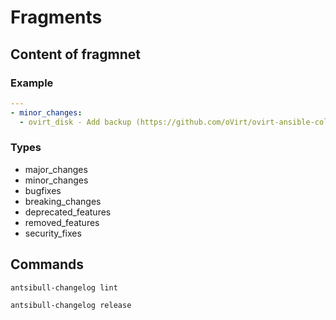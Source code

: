 # Fragments

## Content of fragmnet

### Example

```yaml
---
- minor_changes:
  - ovirt_disk - Add backup (https://github.com/oVirt/ovirt-ansible-collection/pull/57).

```

### Types

- major_changes
- minor_changes
- bugfixes
- breaking_changes
- deprecated_features
- removed_features
- security_fixes

## Commands

`antsibull-changelog lint`

`antsibull-changelog release`